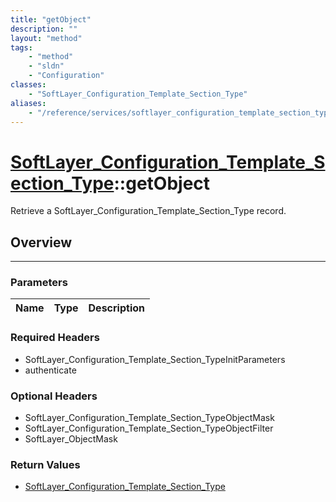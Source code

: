 ```yaml
---
title: "getObject"
description: ""
layout: "method"
tags:
    - "method"
    - "sldn"
    - "Configuration"
classes:
    - "SoftLayer_Configuration_Template_Section_Type"
aliases:
    - "/reference/services/softlayer_configuration_template_section_type/getObject"
---
```

# [SoftLayer_Configuration_Template_Section_Type](/reference/services/SoftLayer_Configuration_Template_Section_Type)::getObject

Retrieve a SoftLayer_Configuration_Template_Section_Type record.


## Overview 


-----

### Parameters 
|Name | Type | Description |
| --- | --- | --- |


### Required Headers
* SoftLayer_Configuration_Template_Section_TypeInitParameters
* authenticate


### Optional Headers
* SoftLayer_Configuration_Template_Section_TypeObjectMask
* SoftLayer_Configuration_Template_Section_TypeObjectFilter
* SoftLayer_ObjectMask

### Return Values
* <a href='/reference/datatypes/SoftLayer_Configuration_Template_Section_Type'>SoftLayer_Configuration_Template_Section_Type </a>




